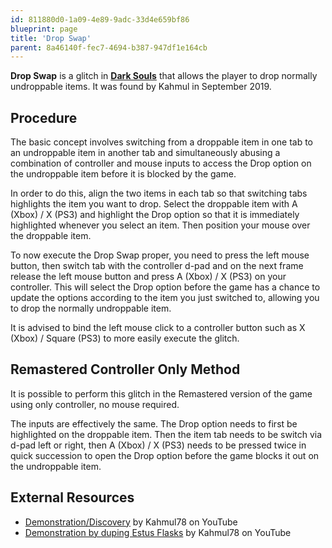 ```yaml
---
id: 811880d0-1a09-4e89-9adc-33d4e659bf86
blueprint: page
title: 'Drop Swap'
parent: 8a46140f-fec7-4694-b387-947df1e164cb
---
```

**Drop Swap** is a glitch in [**Dark Souls**](/darksouls) that allows the player to drop normally undroppable items. It was found by Kahmul in September 2019.

## Procedure

The basic concept involves switching from a droppable item in one tab to an undroppable item in another tab and simultaneously abusing a combination of controller and mouse inputs to access the Drop option on the undroppable item before it is blocked by the game.

In order to do this, align the two items in each tab so that switching tabs highlights the item you want to drop. Select the droppable item with A (Xbox) / X (PS3) and highlight the Drop option so that it is immediately highlighted whenever you select an item. Then position your mouse over the droppable item.

To now execute the Drop Swap proper, you need to press the left mouse button, then switch tab with the controller d-pad and on the next frame release the left mouse button and press A (Xbox) / X (PS3) on your controller. This will select the Drop option before the game has a chance to update the options according to the item you just switched to, allowing you to drop the normally undroppable item.

It is advised to bind the left mouse click to a controller button such as X (Xbox) / Square (PS3) to more easily execute the glitch.

## Remastered Controller Only Method

It is possible to perform this glitch in the Remastered version of the game using only controller, no mouse required.

The inputs are effectively the same. The Drop option needs to first be highlighted on the droppable item. Then the item tab needs to be switch via d-pad left or right, then A (Xbox) / X (PS3) needs to be pressed twice in quick succession to open the Drop option before the game blocks it out on the undroppable item.

## External Resources

- [Demonstration/Discovery](//www.youtube.com/watch?v=mp21NDn3Uo4) by Kahmul78 on YouTube
- [Demonstration by duping Estus Flasks](//www.youtube.com/watch?v=FRmAfnPWmUg) by Kahmul78 on YouTube
